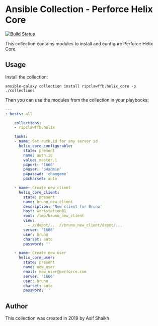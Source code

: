 # Ansible Collection - Perforce Helix Core

[![Build Status](https://travis-ci.org/ripclawffb/ansible-collection-helix-core.svg?branch=master)](https://travis-ci.org/ripclawffb/ansible-collection-helix-core)

This collection contains modules to install and configure Perforce Helix Core.

## Usage

Install the collection:

    ansible-galaxy collection install ripclawffb.helix_core -p ./collections

Then you can use the modules from the collection in your playbooks:

```yaml
---
- hosts: all

    collections:
    - ripclawffb.helix

    tasks:
    - name: Set auth.id for any server id
      helix_core_configurable:
        state: present
        name: auth.id
        value: master.1
        p4port: '1666'
        p4user: 'p4admin'
        p4passwd: 'changeme'
        p4charset: auto

    - name: Create new client
      helix_core_client:
        state: present
        name: bruno_new_client
        description: 'New client for Bruno'
        host: workstation01
        root: /tmp/bruno_new_client
        view:
          - //depot/... //bruno_new_client/depot/...
        server: '1666'
        user: bruno
        charset: auto
        password: ''

    - name: Create new user
      helix_core_user:
        state: present
        name: new_user
        email: new_user@perforce.com
        server: '1666'
        user: bruno
        charset: auto
        password: ''
```

## Author

This collection was created in 2019 by Asif Shaikh
